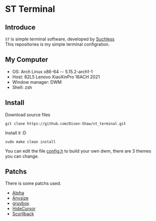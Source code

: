 # ST Terminal

## Introduce

`ST` is simple terminal software, developed by [Suchless](https://suckless.org)\
This repositories is my simple terminal configration.

## My Computer

+ OS: Arch Linux x86-64 -- 5.15.2-arch1-1
+ Host: 82L5 Lenovo XiaoXinPro 16ACH 2021
+ Window manager: DWM
+ Shell: zsh

## Install

Download source files

```shell
git clone https://github.com/Disen-Shaw/st_terminal.git
```

Install it :D

```shell
sudo make clean install
```

You can edit the file [config.h](./config.h)
to build your own dwm, there are 3 themes you can change.

## Patchs

There is some patchs used.

+ [Alpha](https://st.suckless.org/patches/alpha)
+ [Anysize](https://st.suckless.org/patches/anysize)
+ [gruvbox](https://st.suckless.org/patches/gruvbox/)
+ [HideCursor](https://st.suckless.org/patches/hidecursor/)
+ [Scorllback](https://st.suckless.org/patches/scrollback/)
